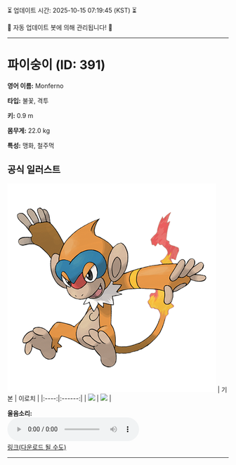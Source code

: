 
⏳ 업데이트 시간: 2025-10-15 07:19:45 (KST) ⏳

🤖 자동 업데이트 봇에 의해 관리됩니다! 🤖

---

# 파이숭이 (ID: 391)
**영어 이름:** Monferno

**타입:** 불꽃, 격투

**키:** 0.9 m

**몸무게:** 22.0 kg

**특성:** 맹화, 철주먹

## 공식 일러스트
![](https://raw.githubusercontent.com/PokeAPI/sprites/master/sprites/pokemon/other/official-artwork/391.png)
| 기본 | 이로치 |
|:----:|:------:|
| <img src="http://play.pokemonshowdown.com/sprites/ani/monferno.gif" width="200"> | <img src="http://play.pokemonshowdown.com/sprites/ani-shiny/monferno.gif" width="200"> |

**울음소리:**<br><audio controls src="https://raw.githubusercontent.com/PokeAPI/cries/main/cries/pokemon/latest/391.ogg"></audio><br> [링크(다운로드 될 수도)](https://raw.githubusercontent.com/PokeAPI/cries/main/cries/pokemon/latest/391.ogg)


---
